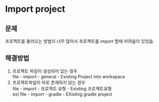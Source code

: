 # Import project

## 문제
프로젝트를 불러오는 방법이 너무 많아서 프로젝트를 import 할때 어려움이 있었음.

## 해결방법
1. 프로젝트 파일이 생성되어 있는 경우  
file - import - general - Existing Project into workspace
2. 프로젝트파일이 따로 존재하지 않는 경우  
file - import - 프로젝트 유형 - Existing 프로젝트유형  
ex) file - import - gradle - EXisting gradle project